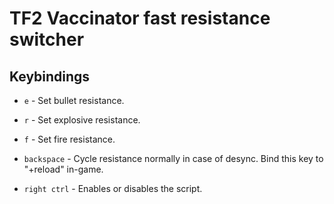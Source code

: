 # TF2 Vaccinator fast resistance switcher

## Keybindings

- `e` - Set bullet resistance.

- `r` - Set explosive resistance.

- `f` - Set fire resistance.

- `backspace` - Cycle resistance normally in case of desync. Bind this key to "+reload" in-game.

- `right ctrl` - Enables or disables the script.
